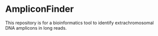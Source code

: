 # AmpliconFinder
This repository is for a bioinformatics tool to identify extrachromosomal DNA amplicons in long reads.
